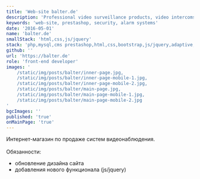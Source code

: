 ```yaml
---
title: 'Web-site balter.de'
description: 'Professional video surveillance products, video intercoms and alarm systems.'
keywords: 'web-site, prestashop, security, alarm systems'
date: '2016-05-01'
name: 'balter.de'
smallStack: 'html,css,js/jquery'
stack: 'php,mysql,cms prestashop,html,css,bootstrap,js/jquery,adaptive,responsive,github,git'
github: ''
url: 'https://balter.de'
role: 'front-end developer'
images: '
    /static/img/posts/balter/inner-page.jpg,
    /static/img/posts/balter/inner-page-mobile-1.jpg,
    /static/img/posts/balter/inner-page-mobile-2.jpg,
    /static/img/posts/balter/main-page.jpg,
    /static/img/posts/balter/main-page-mobile-1.jpg,
    /static/img/posts/balter/main-page-mobile-2.jpg
'
bgcImages: ''
published: 'true'
onMainPage: 'true'
---
```

Интернет-магазин по продаже систем видеонаблюдения.
<br>
<br>
Обязанности:
- обновление дизайна сайта
- добавления нового функционала (js/jquery)